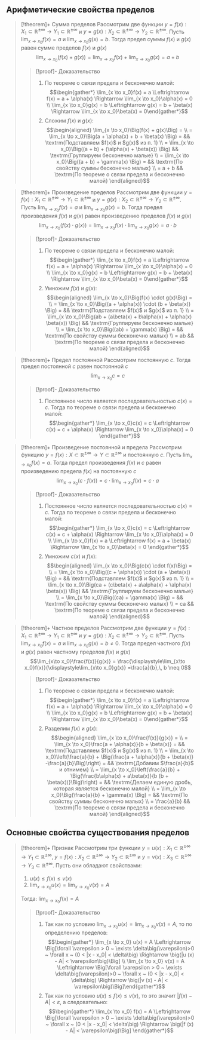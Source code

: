## Арифметические свойства пределов
> [!theorem]+ Сумма пределов
> Рассмотрим две функции $y = f(x):X_1 \subset \mathbb{R^{\pm\infty}}\rightarrow Y_1 \subset \mathbb{R^{\pm\infty}}$ и $y= g(x):X_2 \subset \mathbb{R^{\pm\infty}}\rightarrow Y_2 \subset \mathbb{R^{\pm\infty}}$. Пусть $\displaystyle\lim_{x\to x_0}f(x) = a$ и $\displaystyle\lim_{x\to x_0}g(x) = b$. Тогда предел суммы $f(x)$ и $g(x)$ равен сумме пределов $f(x)$ и $g(x)$
> $$\lim_{x\to x_0}\Big(f(x) + g(x)\Big) = \lim_{x\to x_0}f(x) + \lim_{x\to x_0}g(x) = a+b$$
> > [!proof]- Доказательство
> > 1. По теореме о связи предела и бесконечно малой: $$\begin{gather*} \lim_{x \to x_0}f(x) = a \Leftrightarrow f(x) = a + \alpha(x) \Rightarrow \lim_{x \to x_0}\alpha(x) = 0 \\ \lim_{x \to x_0}g(x) = b \Leftrightarrow g(x) = b + \beta(x) \Rightarrow \lim_{x \to x_0}\beta(x) = 0\end{gather*}$$
> > 2. Сложим $f(x)$ и $g(x)$: $$\begin{aligned} \lim_{x \to x_0}\Big(f(x) + g(x)\Big) = \\ = \lim_{x \to x_0}\Big(a + \alpha(x) + b + \beta(x) \Big) = && \textrm{Подставляем $f(x)$ и $g(x)$ из п. 1} \\  = \lim_{x \to x_0}\Big((a + b) + (\alpha(x) + \beta(x)) \Big) && \textrm{Группируем бесконечно малые} \\ = \lim_{x \to x_0}\Big((a + b) + \gamma(x) \Big) =  && \textrm{По свойству суммы бесконечно малых} \\ = a + b  && \textrm{По теореме о связи предела и бесконечно малой} \end{aligned}$$

> [!theorem]+ Произведение пределов
> Рассмотрим две функции $y = f(x):X_1 \subset \mathbb{R^{\pm\infty}}\rightarrow Y_1 \subset \mathbb{R^{\pm\infty}}$ и $y= g(x):X_2 \subset \mathbb{R^{\pm\infty}}\rightarrow Y_2 \subset \mathbb{R^{\pm\infty}}$. Пусть $\displaystyle\lim_{x\to x_0}f(x) = a$ и $\displaystyle\lim_{x\to x_0}g(x) = b$. Тогда предел произведения $f(x)$ и $g(x)$ равен произведению пределов $f(x)$ и $g(x)$
> $$\lim_{x\to x_0}\Big(f(x) \cdot g(x)\Big) = \lim_{x\to x_0}f(x) \cdot \lim_{x\to x_0}g(x) = a\cdot b$$
> > [!proof]- Доказательство
> > 1. По теореме о связи предела и бесконечно малой: $$\begin{gather*} \lim_{x \to x_0}f(x) = a \Leftrightarrow f(x) = a + \alpha(x) \Rightarrow \lim_{x \to x_0}\alpha(x) = 0 \\ \lim_{x \to x_0}g(x) = b \Leftrightarrow g(x) = b + \beta(x) \Rightarrow \lim_{x \to x_0}\beta(x) = 0\end{gather*}$$
> > 2. Умножим $f(x)$ и $g(x)$: $$\begin{aligned} \lim_{x \to x_0}\Big(f(x) \cdot g(x)\Big) = \\ = \lim_{x \to x_0}\Big((a + \alpha(x)) \cdot (b + \beta(x)) \Big) = && \textrm{Подставляем $f(x)$ и $g(x)$ из п. 1} \\  = \lim_{x \to x_0}\Big(ab + (a\beta(x) + b\alpha(x) + \alpha(x) \beta(x)) \Big) && \textrm{Группируем бесконечно малые} \\ = \lim_{x \to x_0}\Big((ab) + \gamma(x) \Big) =  && \textrm{По свойству суммы бесконечно малых} \\ = ab  && \textrm{По теореме о связи предела и бесконечно малой} \end{aligned}$$

> [!theorem]+ Предел постоянной
> Рассмотрим постоянную $c$. Тогда предел постоянной $c$ равен постоянной $c$
> $$\lim_{x\to x_0}c = c$$
> > [!proof]- Доказательство
> > 1. Постоянное число является последовательностью $c(x) = c$. Тогда по теореме о связи предела и бесконечно малой: $$\begin{gather*} \lim_{x \to x_0}c(x) = c \Leftrightarrow c(x) = c + \alpha(x) \Rightarrow \lim_{x \to x_0}\alpha(x) = 0 \end{gather*}$$

> [!theorem]+ Произведение постоянной и предела
> Рассмотрим функцию $y = f(x):X \subset \mathbb{R^{\pm\infty}}\rightarrow Y \subset \mathbb{R^{\pm\infty}}$ и постоянную $c$. Пусть $\displaystyle\lim_{x\to x_0}f(x) = a$. Тогда предел произведения $f(x)$ и $c$ равен произведению предела $f(x)$ на постоянную $c$
> $$\lim_{x\to x_0}\Big(c \cdot f(x)\Big) = c \cdot \lim_{x\to x_0}f(x) = c \cdot a$$
> > [!proof]- Доказательство
> > 1. Постоянное число является последовательностью $c(x) = c$. Тогда по теореме о связи предела и бесконечно малой: $$\begin{gather*} \lim_{x \to x_0}c(x) = c \Leftrightarrow c(x) = c + \alpha(x) \Rightarrow \lim_{x \to x_0}\alpha(x) = 0 \\ \lim_{x \to x_0}f(x) = a \Leftrightarrow f(x) = a + \beta(x) \Rightarrow \lim_{x \to x_0}\beta(x) = 0 \end{gather*}$$
> > 2. Умножим $c(x)$ и $f(x)$: $$\begin{aligned} \lim_{x \to x_0}\Big(c(x) \cdot f(x)\Big) = \\ = \lim_{x \to x_0}\Big((c + \alpha(x)) \cdot (a + \beta(x)) \Big) = && \textrm{Подставляем $f(x)$ и $g(x)$ из п. 1} \\  = \lim_{x \to x_0}\Big(ca + (c\beta(x) + a\alpha(x) + \alpha(x) \beta(x)) \Big) && \textrm{Группируем бесконечно малые} \\ = \lim_{x \to x_0}\Big((ca) + \gamma(x) \Big) =  && \textrm{По свойству суммы бесконечно малых} \\ = ca  && \textrm{По теореме о связи предела и бесконечно малой} \end{aligned}$$

> [!theorem]+ Частное пределов
> Рассмотрим две функции $y = f(x):X_1 \subset \mathbb{R^{\pm\infty}}\rightarrow Y_1 \subset \mathbb{R^{\pm\infty}}$ и $y= g(x):X_2 \subset \mathbb{R^{\pm\infty}}\rightarrow Y_2 \subset \mathbb{R^{\pm\infty}}$. Пусть $\displaystyle\lim_{x\to x_0}f(x) = a$ и $\displaystyle\lim_{x\to x_0}g(x) = b \neq 0$. Тогда предел частного $f(x)$ и $g(x)$ равен частному пределов $f(x)$ и $g(x)$
> $$\lim_{x\to x_0}\frac{f(x)}{g(x)} = \frac{\displaystyle\lim_{x\to x_0}f(x)}{\displaystyle\lim_{x\to x_0}g(x)} =\frac{a}{b},\, b \neq 0$$
> > [!proof]- Доказательство
> > 1. По теореме о связи предела и бесконечно малой: $$\begin{gather*} \lim_{x \to x_0}f(x) = a \Leftrightarrow f(x) = a + \alpha(x) \Rightarrow \lim_{x \to x_0}\alpha(x) = 0 \\ \lim_{x \to x_0}g(x) = b \Leftrightarrow g(x) = b + \beta(x) \Rightarrow \lim_{x \to x_0}\beta(x) = 0\end{gather*}$$
> > 2. Разделим $f(x)$ и $g(x)$: $$\begin{aligned} \lim_{x \to x_0}\frac{f(x)}{g(x)} = \\ = \lim_{x \to x_0}\frac{a + \alpha(x)}{b + \beta(x)} = && \textrm{Подставляем $f(x)$ и $g(x)$ из п. 1} \\ = \lim_{x \to x_0}\left(\frac{a}{b} + \Big(\frac{a + \alpha(x)}{b + \beta(x)} -\frac{a}{b}\Big)\right) = && \textrm{Добавим $\frac{a}{b}$ и отнимем} \\ = \lim_{x \to x_0}\left(\frac{a}{b} + \Big(\frac{b\alpha(x) + a\beta(x)}{b (b + \beta(x))}\Big)\right) = && \textrm{Делаем единую дробь, которая является бесконечно малой} \\ = \lim_{x \to x_0}\Big(\frac{a}{b} + \gamma(x) \Big) =  && \textrm{По свойству суммы бесконечно малых} \\ = \frac{a}{b}  && \textrm{По теореме о связи предела и бесконечно малой} \end{aligned}$$

## Основные свойства существования пределов
> [!theorem]+ Признак
> Рассмотрим три функции $y= u(x):X_1 \subset \mathbb{R^{\pm\infty}}\rightarrow Y_1 \subset \mathbb{R^{\pm\infty}},\; y=f(x):X_2 \subset \mathbb{R^{\pm\infty}}\rightarrow Y_2 \subset \mathbb{R^{\pm\infty}}$ и $y=v(x):X_3 \subset \mathbb{R^{\pm\infty}}\rightarrow Y_3 \subset \mathbb{R^{\pm\infty}}$. Пусть они обладают свойствами:
> 1. $u(x) \leq f(x) \leq v(x)$
> 2. $\displaystyle\lim_{x\to x_0} u(x) =\displaystyle\lim_{x\to x_0} v(x) = A$
> 
> Тогда: $\displaystyle\lim_{x\to x_0} f(x) = A$ 
> > [!proof]- Доказательство
> > 1. Так как по условию $\displaystyle\lim_{x \to x_0} u(x) =\displaystyle\lim_{x \to x_0} v(x)  = A$, то по определению пределов: $$\begin{gather*} \lim_{x \to x_0} u(x) = A \Leftrightarrow \Big[\forall \varepsilon > 0 ~ \exists \delta\big(\varepsilon)>0 ~ \forall x ~ (0 < |x - x_0| < \delta\big) \Rightarrow \big(|u (x) - A| < \varepsilon\big)\Big] \\ \lim_{x \to x_0} v(x) = A \Leftrightarrow \Big[\forall \varepsilon > 0 ~ \exists \delta\big(\varepsilon)>0 ~ \forall x ~ (0 < |x - x_0| < \delta\big) \Rightarrow \big(|v (x) - A| < \varepsilon\big)\Big]\end{gather*}$$
> > 2. Так как по условию $u(x) \leq f(x) \leq v(x)$, то это значит $|f(x) - A| < \varepsilon$, а следовательно: $$\begin{gather*} \lim_{x \to x_0} f(x) = A \Leftrightarrow \Big[\forall \varepsilon > 0 ~ \exists \delta\big(\varepsilon)>0 ~ \forall x ~ (0 < |x - x_0| < \delta\big) \Rightarrow \big(|f (x) - A| < \varepsilon\big)\Big] \end{gather*}$$
